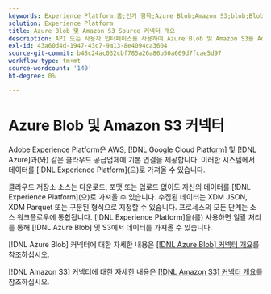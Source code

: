 ```yaml
---
keywords: Experience Platform;홈;인기 항목;Azure Blob;Amazon S3;blob;Blob;S3;s3
solution: Experience Platform
title: Azure Blob 및 Amazon S3 Source 커넥터 개요
description: API 또는 사용자 인터페이스를 사용하여 Azure Blob 및 Amazon S3를 Adobe Experience Platform에 연결하는 방법을 알아봅니다.
exl-id: 43a60d4d-1947-43c7-9a13-8e4094ca3604
source-git-commit: b48c24ac032cbf785a26a86b50a669d7fcae5d97
workflow-type: tm+mt
source-wordcount: '140'
ht-degree: 0%

---
```


# Azure Blob 및 Amazon S3 커넥터

Adobe Experience Platform은 AWS, [!DNL Google Cloud Platform] 및 [!DNL Azure]과(와) 같은 클라우드 공급업체에 기본 연결을 제공합니다. 이러한 시스템에서 데이터를 [!DNL Experience Platform]&#x200B;(으)로 가져올 수 있습니다.

클라우드 저장소 소스는 다운로드, 포맷 또는 업로드 없이도 자신의 데이터를 [!DNL Experience Platform]&#x200B;(으)로 가져올 수 있습니다. 수집된 데이터는 XDM JSON, XDM Parquet 또는 구분된 형식으로 지정할 수 있습니다. 프로세스의 모든 단계는 소스 워크플로우에 통합됩니다. [!DNL Experience Platform]을(를) 사용하면 일괄 처리를 통해 [!DNL Azure Blob] 및 S3에서 데이터를 가져올 수 있습니다.

[!DNL Azure Blob] 커넥터에 대한 자세한 내용은 [[!DNL Azure Blob] 커넥터 개요](./blob.md)를 참조하십시오.

[!DNL Amazon S3] 커넥터에 대한 자세한 내용은 [[!DNL Amazon S3] 커넥터 개요](./s3.md)를 참조하십시오.
